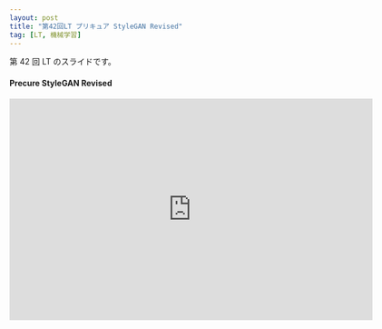 ```yaml
---
layout: post
title: "第42回LT プリキュア StyleGAN Revised"
tag: [LT, 機械学習]
---
```


第 42 回 LT のスライドです。

#### Precure StyleGAN Revised

<div class="slide">
  <iframe src="https://docs.google.com/presentation/d/e/2PACX-1vSwwKjOCP1f647W8x-1n1EXlR5OOemPDqNfyEdWBN_SeYTvLfXGGg3We_fJjZVHix2MG4QxmL989cGn/embed?start=false&loop=false&delayms=3000" frameborder="0" width="640" height="390" allowfullscreen="true" mozallowfullscreen="true" webkitallowfullscreen="true"></iframe>
</div>
